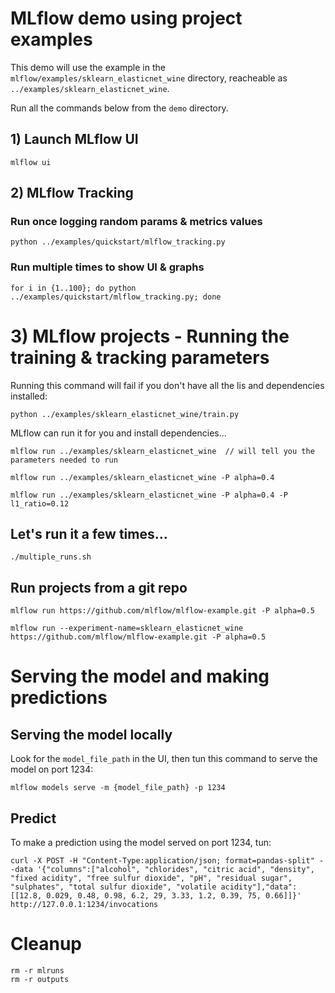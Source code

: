# MLflow demo using project examples

This demo will use the example in the `mlflow/examples/sklearn_elasticnet_wine` directory, reacheable as `../examples/sklearn_elasticnet_wine`.

Run all the commands below from the `demo` directory.

## 1) Launch MLflow UI

```
mlflow ui
```

## 2) MLflow Tracking
### Run once logging random params & metrics values

```
python ../examples/quickstart/mlflow_tracking.py
```

### Run multiple times to show UI & graphs

```
for i in {1..100}; do python ../examples/quickstart/mlflow_tracking.py; done
```


# 3) MLflow projects - Running the training & tracking parameters

Running this command will fail if you don't have all the lis and dependencies installed:

```
python ../examples/sklearn_elasticnet_wine/train.py
```

MLflow can run it for you and install dependencies...

```
mlflow run ../examples/sklearn_elasticnet_wine  // will tell you the parameters needed to run
```

```
mlflow run ../examples/sklearn_elasticnet_wine -P alpha=0.4
```

```
mlflow run ../examples/sklearn_elasticnet_wine -P alpha=0.4 -P l1_ratio=0.12
```


## Let's run it a few times...
```
./multiple_runs.sh
```

## Run projects from a git repo

```
mlflow run https://github.com/mlflow/mlflow-example.git -P alpha=0.5
```

```
mlflow run --experiment-name=sklearn_elasticnet_wine https://github.com/mlflow/mlflow-example.git -P alpha=0.5
```

# Serving the model and making predictions

## Serving the model locally

Look for the `model_file_path` in the UI, then tun this command to serve the model on port 1234:

```
mlflow models serve -m {model_file_path} -p 1234
```

## Predict

To make a prediction using the model served on port 1234, tun:

```
curl -X POST -H "Content-Type:application/json; format=pandas-split" --data '{"columns":["alcohol", "chlorides", "citric acid", "density", "fixed acidity", "free sulfur dioxide", "pH", "residual sugar", "sulphates", "total sulfur dioxide", "volatile acidity"],"data":[[12.8, 0.029, 0.48, 0.98, 6.2, 29, 3.33, 1.2, 0.39, 75, 0.66]]}' http://127.0.0.1:1234/invocations
```
# Cleanup

```
rm -r mlruns
rm -r outputs
```

